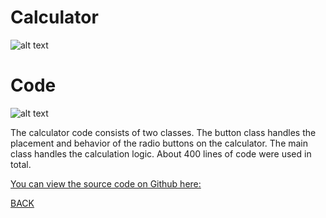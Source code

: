 # Calculator
![alt text](https://howardying.github.io/Programming1Portfolio/Images/calculator1.png)

# Code
![alt text](https://howardying.github.io/Programming1Portfolio/Images/calculator2.png)

The calculator code consists of two classes. The button class handles the placement and behavior of the radio buttons on the calculator. The main class handles the calculation logic. About 400 lines of code were used in total.

[You can view the source code on Github here:](https://www.google.com)

[BACK](https://howardying.github.io/Programming1Portfolio/ "Back to Home")
